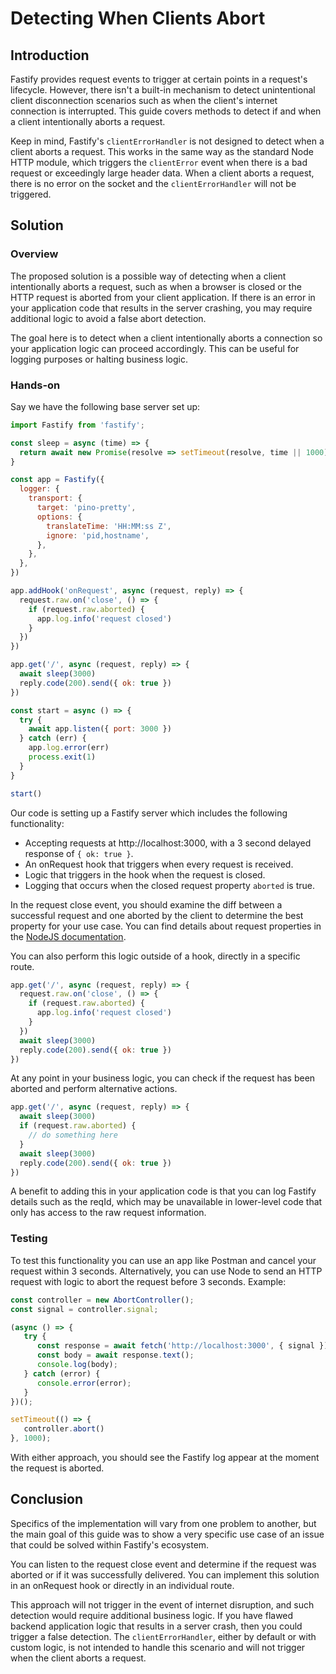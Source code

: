 

# Detecting When Clients Abort

## Introduction

Fastify provides request events to trigger at certain points in a request's 
lifecycle. However, there isn't a built-in mechanism to 
detect unintentional client disconnection scenarios such as when the client's 
internet connection is interrupted. This guide covers methods to detect if
and when a client intentionally aborts a request.

Keep in mind, Fastify's `clientErrorHandler` is not designed to detect when a 
client aborts a request. This works in the same way as the standard Node HTTP 
module, which triggers the `clientError` event when there is a bad request or 
exceedingly large header data. When a client aborts a request, there is no 
error on the socket and the `clientErrorHandler` will not be triggered.

## Solution

### Overview

The proposed solution is a possible way of detecting when a client 
intentionally aborts a request, such as when a browser is closed or the HTTP 
request is aborted from your client application. If there is an error in your 
application code that results in the server crashing, you may require 
additional logic to avoid a false abort detection.

The goal here is to detect when a client intentionally aborts a connection 
so your application logic can proceed accordingly. This can be useful for 
logging purposes or halting business logic.

### Hands-on

Say we have the following base server set up:

```js
import Fastify from 'fastify';

const sleep = async (time) => {
  return await new Promise(resolve => setTimeout(resolve, time || 1000));
}

const app = Fastify({
  logger: {
    transport: {
      target: 'pino-pretty',
      options: {
        translateTime: 'HH:MM:ss Z',
        ignore: 'pid,hostname',
      },
    },
  },
})

app.addHook('onRequest', async (request, reply) => {
  request.raw.on('close', () => {
    if (request.raw.aborted) {
      app.log.info('request closed')
    }
  })
})

app.get('/', async (request, reply) => {
  await sleep(3000)
  reply.code(200).send({ ok: true })
})

const start = async () => {
  try {
    await app.listen({ port: 3000 })
  } catch (err) {
    app.log.error(err)
    process.exit(1)
  }
}

start()
```

Our code is setting up a Fastify server which includes the following 
functionality:

- Accepting requests at http://localhost:3000, with a 3 second delayed response 
of `{ ok: true }`.
- An onRequest hook that triggers when every request is received.
- Logic that triggers in the hook when the request is closed.
- Logging that occurs when the closed request property `aborted` is true.

In the request close event, you should examine the diff between a successful 
request and one aborted by the client to determine the best property for your 
use case. You can find details about request properties in the 
[NodeJS documentation](https://nodejs.org/api/http.html).

You can also perform this logic outside of a hook, directly in a specific route.

```js
app.get('/', async (request, reply) => {
  request.raw.on('close', () => {
    if (request.raw.aborted) {
      app.log.info('request closed')
    }
  })
  await sleep(3000)
  reply.code(200).send({ ok: true })
})
```

At any point in your business logic, you can check if the request has been 
aborted and perform alternative actions.

```js
app.get('/', async (request, reply) => {
  await sleep(3000)
  if (request.raw.aborted) {
    // do something here
  }
  await sleep(3000)
  reply.code(200).send({ ok: true })
})
```

A benefit to adding this in your application code is that you can log Fastify 
details such as the reqId, which may be unavailable in lower-level code that 
only has access to the raw request information.

### Testing

To test this functionality you can use an app like Postman and cancel your 
request within 3 seconds. Alternatively, you can use Node to send an HTTP 
request with logic to abort the request before 3 seconds. Example:

```js
const controller = new AbortController();
const signal = controller.signal;

(async () => {
   try {
      const response = await fetch('http://localhost:3000', { signal });
      const body = await response.text();
      console.log(body);
   } catch (error) {
      console.error(error);
   }
})();

setTimeout(() => {
   controller.abort()
}, 1000);
```

With either approach, you should see the Fastify log appear at the moment the 
request is aborted.

## Conclusion

Specifics of the implementation will vary from one problem to another, but the
main goal of this guide was to show a very specific use case of an issue that
could be solved within Fastify's ecosystem.

You can listen to the request close event and determine if the request was 
aborted or if it was successfully delivered. You can implement this solution 
in an onRequest hook or directly in an individual route.

This approach will not trigger in the event of internet disruption, and such 
detection would require additional business logic. If you have flawed backend 
application logic that results in a server crash, then you could trigger a 
false detection. The `clientErrorHandler`, either by default or with custom 
logic, is not intended to handle this scenario and will not trigger when the 
client aborts a request.
